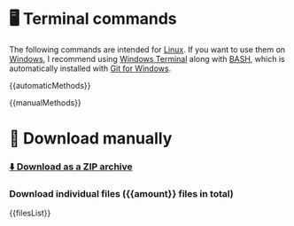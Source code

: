 # 🖥️ Terminal commands

The following commands are intended for [Linux](https://en.wikipedia.org/wiki/Linux). If you want to use them on [Windows](https://en.wikipedia.org/wiki/Microsoft_Windows), I recommend using [Windows Terminal](https://github.com/microsoft/terminal) along with [BASH](https://www.gnu.org/software/bash/), which is automatically installed with [Git for Windows](https://git-scm.com/downloads).

{{automaticMethods}}

{{manualMethods}}

# 🧩 Download manually

### [⬇️ Download as a ZIP archive]({{archiveUrl}})

### Download individual files ({{amount}} files in total)

{{filesList}}
